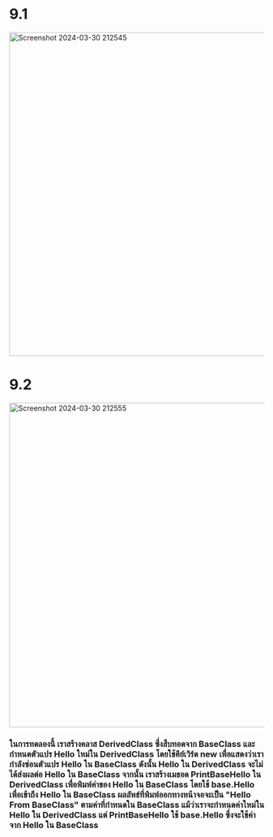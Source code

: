 # 9.1
<img width="639" alt="Screenshot 2024-03-30 212545" src="https://github.com/anndyyzzz/03376836-OOP-2566-Lab-08/assets/144866059/c1363232-df80-4ea0-8196-bfb1699e3cc0">

# 9.2
<img width="640" alt="Screenshot 2024-03-30 212555" src="https://github.com/anndyyzzz/03376836-OOP-2566-Lab-08/assets/144866059/bc3a750d-3184-4025-b03b-85537b9c4a83">

### ในการทดลองนี้ เราสร้างคลาส DerivedClass ซึ่งสืบทอดจาก BaseClass และกำหนดตัวแปร Hello ใหม่ใน DerivedClass โดยใช้คีย์เวิร์ด new เพื่อแสดงว่าเรากำลังซ่อนตัวแปร Hello ใน BaseClass ดังนั้น Hello ใน DerivedClass จะไม่ได้ส่งผลต่อ Hello ใน BaseClass จากนั้น เราสร้างเมธอด PrintBaseHello ใน DerivedClass เพื่อพิมพ์ค่าของ Hello ใน BaseClass โดยใช้ base.Hello เพื่อเข้าถึง Hello ใน BaseClass ผลลัพธ์ที่พิมพ์ออกทางหน้าจอจะเป็น "Hello From BaseClass" ตามค่าที่กำหนดใน BaseClass แม้ว่าเราจะกำหนดค่าใหม่ใน Hello ใน DerivedClass แต่ PrintBaseHello ใช้ base.Hello ซึ่งจะใช้ค่าจาก Hello ใน BaseClass
